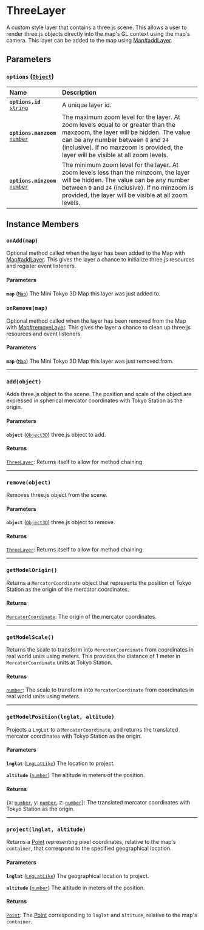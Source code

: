 # ThreeLayer

A custom style layer that contains a three.js scene. This allows a user to render three.js objects directly into the map's GL context using the map's camera. This layer can be added to the map using [Map#addLayer](./map.md#addlayer-layer).

## Parameters

### **`options`** ([`Object`](https://developer.mozilla.org/docs/Web/JavaScript/Reference/Global_Objects/Object))

Name | Description
:-- | :--
**`options.id`**<br>[`string`](https://developer.mozilla.org/docs/Web/JavaScript/Reference/Global_Objects/String) | A unique layer id.
**`options.manzoom`**<br>[`number`](https://developer.mozilla.org/docs/Web/JavaScript/Reference/Global_Objects/Number) | The maximum zoom level for the layer. At zoom levels equal to or greater than the maxzoom, the layer will be hidden. The value can be any number between `0` and `24` (inclusive). If no maxzoom is provided, the layer will be visible at all zoom levels.
**`options.minzoom`**<br>[`number`](https://developer.mozilla.org/docs/Web/JavaScript/Reference/Global_Objects/Number) | The minimum zoom level for the layer. At zoom levels less than the minzoom, the layer will be hidden. The value can be any number between `0` and `24` (inclusive). If no minzoom is provided, the layer will be visible at all zoom levels.

## Instance Members

### **`onAdd(map)`**

Optional method called when the layer has been added to the Map with [Map#addLayer](./map.md#addlayer-layer). This gives the layer a chance to initialize three.js resources and register event listeners.

#### Parameters

**`map`** ([`Map`](./map.md)) The Mini Tokyo 3D Map this layer was just added to.

### **`onRemove(map)`**

Optional method called when the layer has been removed from the Map with [Map#removeLayer](./map.md#removelayer-id). This gives the layer a chance to clean up three.js resources and event listeners.

#### Parameters

**`map`** ([`Map`](./map.md)) The Mini Tokyo 3D Map this layer was just removed from.

---

### **`add(object)`**

Adds three.js object to the scene. The position and scale of the object are expressed in spherical mercator coordinates with Tokyo Station as the origin.

#### Parameters

**`object`** ([`Object3D`](https://threejs.org/docs/#api/en/core/Object3D)) three.js object to add.

#### Returns

[`ThreeLayer`](./three-layer.md): Returns itself to allow for method chaining.

---

### **`remove(object)`**

Removes three.js object from the scene. 

#### Parameters

**`object`** ([`Object3D`](https://threejs.org/docs/#api/en/core/Object3D)) three.js object to remove.

#### Returns

[`ThreeLayer`](./three-layer.md): Returns itself to allow for method chaining.

---

### **`getModelOrigin()`**

Returns a `MercatorCoordinate` object that represents the position of Tokyo Station as the origin of the mercator coordinates.

#### Returns

[`MercatorCoordinate`](https://docs.mapbox.com/mapbox-gl-js/api/geography/#mercatorcoordinate): The origin of the mercator coordinates.

---

### **`getModelScale()`**

Returns the scale to transform into `MercatorCoordinate` from coordinates in real world units using meters. This provides the distance of 1 meter in `MercatorCoordinate` units at Tokyo Station.

#### Returns

[`number`](https://developer.mozilla.org/docs/Web/JavaScript/Reference/Global_Objects/Number): The scale to transform into `MercatorCoordinate` from coordinates in real world units using meters.

---

### **`getModelPosition(lnglat, altitude)`**

Projects a `LngLat` to a `MercatorCoordinate`, and returns the translated mercator coordinates with Tokyo Station as the origin.

#### Parameters

**`lnglat`** ([`LngLatLike`](https://docs.mapbox.com/mapbox-gl-js/api/geography/#lnglatlike)) The location to project.

**`altitude`** ([`number`](https://developer.mozilla.org/docs/Web/JavaScript/Reference/Global_Objects/Number)) The altitude in meters of the position.

#### Returns

{x: [`number`](https://developer.mozilla.org/docs/Web/JavaScript/Reference/Global_Objects/Number), y: [`number`](https://developer.mozilla.org/docs/Web/JavaScript/Reference/Global_Objects/Number), z: [`number`](https://developer.mozilla.org/docs/Web/JavaScript/Reference/Global_Objects/Number)}: The translated mercator coordinates with Tokyo Station as the origin.

---

### **`project(lnglat, altitude)`**

Returns a [Point](https://docs.mapbox.com/mapbox-gl-js/api/geography/#point) representing pixel coordinates, relative to the map's `container`, that correspond to the specified geographical location.

#### Parameters

**`lnglat`** ([`LngLatLike`](https://docs.mapbox.com/mapbox-gl-js/api/geography/#lnglatlike)) The geographical location to project.

**`altitude`** ([`number`](https://developer.mozilla.org/docs/Web/JavaScript/Reference/Global_Objects/Number)) The altitude in meters of the position.

#### Returns

[`Point`](https://docs.mapbox.com/mapbox-gl-js/api/geography/#point): The [Point](https://docs.mapbox.com/mapbox-gl-js/api/geography/#point) corresponding to `lnglat` and `altitude`, relative to the map's `container`.
